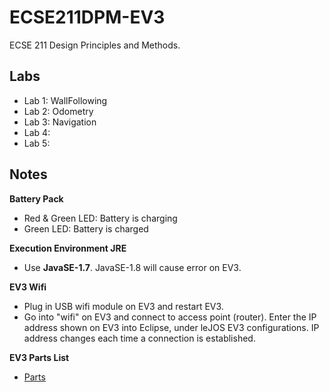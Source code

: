 # ECSE211DPM-EV3 #
ECSE 211 Design Principles and Methods.

## Labs ##
- Lab 1: WallFollowing
- Lab 2: Odometry
- Lab 3: Navigation
- Lab 4:
- Lab 5:

## Notes ##
__Battery Pack__
- Red & Green LED: Battery is charging
- Green LED: Battery is charged

__Execution Environment JRE__
- Use __JavaSE-1.7__. JavaSE-1.8 will cause error on EV3.

__EV3 Wifi__
- Plug in USB wifi module on EV3 and restart EV3.
- Go into "wifi" on EV3 and connect to access point (router). Enter the IP address shown on EV3 into Eclipse, under leJOS EV3 configurations. IP address changes each time a connection is established.

__EV3 Parts List__
- [Parts](EV3-Parts-List.pdf)
